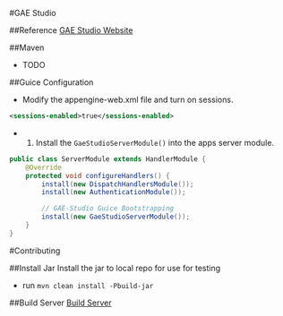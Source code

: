 #GAE Studio

##Reference
[GAE Studio Website](http://gaestudio.arcbees.com/)

##Maven
* TODO

##Guice Configuration
* Modify the appengine-web.xml file and turn on sessions.
```xml
<sessions-enabled>true</sessions-enabled>
```

* 1. Install the `GaeStudioServerModule()` into the apps server module. 
```java
public class ServerModule extends HandlerModule {
    @Override
    protected void configureHandlers() {
        install(new DispatchHandlersModule());
        install(new AuthenticationModule());

        // GAE-Studio Guice Bootstrapping
        install(new GaeStudioServerModule());
    }
}
```


#Contributing

##Install Jar
Install the jar to local repo for use for testing

* run `mvn clean install -Pbuild-jar`

##Build Server
[Build Server](http://teamcity-private.arcbees.com/project.html?projectId=project7&tab=projectOverview)
